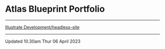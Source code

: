 
# Atlas Blueprint Portfolio

---

[Illustrate Development/headless-site](https://bitbucket.org/illustratedevelopment/headless-site)

---

Updated 10.30am Thur 06 April 2023

